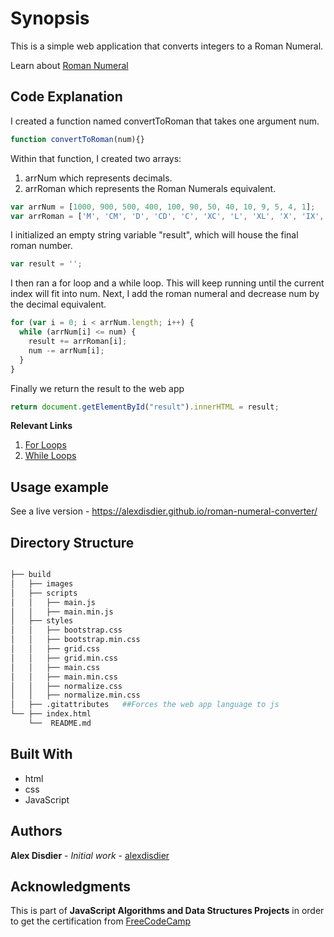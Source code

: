 # Synopsis

This is a simple web application that converts integers to a Roman Numeral.

Learn about [Roman Numeral](https://en.wikipedia.org/wiki/Roman_numerals)

## Code Explanation
I created a function named convertToRoman that takes one argument num.
```javascript
function convertToRoman(num){}
```
Within that function, I created two arrays:
1. arrNum which represents decimals.
2. arrRoman which represents the Roman Numerals equivalent.
```javascript
var arrNum = [1000, 900, 500, 400, 100, 90, 50, 40, 10, 9, 5, 4, 1];
var arrRoman = ['M', 'CM', 'D', 'CD', 'C', 'XC', 'L', 'XL', 'X', 'IX', 'V', 'IV', 'I'];
```
I initialized an empty string variable "result", which will house the final roman number.
```javascript
var result = '';
```
I then ran a for loop and a while loop. This will keep running until the current index will fit into num. Next, I add the roman numeral and decrease num by the decimal equivalent.
```javascript
for (var i = 0; i < arrNum.length; i++) {
  while (arrNum[i] <= num) {
    result += arrRoman[i];
    num -= arrNum[i];
  }
}
```
Finally we return the result to the web app
```javascript
return document.getElementById("result").innerHTML = result;
```

**Relevant Links**
1. [For Loops](https://developer.mozilla.org/en-US/docs/Web/JavaScript/Reference/Statements/for)
2. [While Loops](https://developer.mozilla.org/en-US/docs/Web/JavaScript/Reference/Statements/while)

## Usage example

See a live version - https://alexdisdier.github.io/roman-numeral-converter/

## Directory Structure

```bash

├── build
│   ├── images
│   ├── scripts
│   │   ├── main.js
│   │   ├── main.min.js
│   ├── styles
│   │   ├── bootstrap.css
│   │   ├── bootstrap.min.css
│   │   ├── grid.css
│   │   ├── grid.min.css
│   │   ├── main.css
│   │   ├── main.min.css
│   │   ├── normalize.css
│   │   ├── normalize.min.css
│   ├── .gitattributes   ##Forces the web app language to js
└── ├── index.html
    └──  README.md
```

## Built With

* html
* css
* JavaScript

## Authors

**Alex Disdier** - *Initial work* - [alexdisdier](https://github.com/alexdisdier)

## Acknowledgments

This is part of **JavaScript Algorithms and Data Structures Projects** in order to get the certification from [FreeCodeCamp](https://learn.freecodecamp.org/javascript-algorithms-and-data-structures/javascript-algorithms-and-data-structures-projects/roman-numeral-converter)
